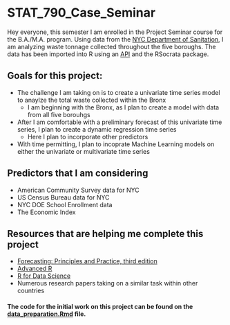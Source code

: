 # STAT_790_Case_Seminar
Hey everyone, this semester I am enrolled in the Project Seminar course for the B.A./M.A. program. Using data from the [NYC Department of Sanitation](https://data.cityofnewyork.us/City-Government/DSNY-Monthly-Tonnage-Data/ebb7-mvp5), I am analyzing waste tonnage collected throughout the five boroughs. The data has been imported into R using an [API](https://dev.socrata.com/foundry/data.cityofnewyork.us/ebb7-mvp5) and the RSocrata package.

## Goals for this project:
* The challenge I am taking on is to create a univariate time series model to anaylze the total waste collected within the Bronx
  + I am beginning with the Bronx, as I plan to create a model with data from all five borouhgs
* After I am comfortable with a preliminary forecast of this univariate time series, I plan to create a dynamic regression time series
  + Here I plan to incorporate other predictors
* With time permitting, I plan to incoprate Machine Learning models on either the univariate or multivariate time series

## Predictors that I am considering
* American Community Survey data for NYC
* US Census Bureau data for NYC
* NYC DOE School Enrollment data
* The Economic Index

## Resources that are helping me complete this project
* [Forecasting: Principles and Practice, third edition](https://otexts.com/fpp3/)
* [Advanced R](https://adv-r.hadley.nz/index.html)
* [R for Data Science](https://r4ds.had.co.nz/)
* Numerous research papers taking on a similar task within other countries

#### The code for the initial work on this project can be found on the [data_preparation.Rmd](https://github.com/Lupercio421/STAT_790_Case_Seminar/blob/main/data_preperation.Rmd) file.
